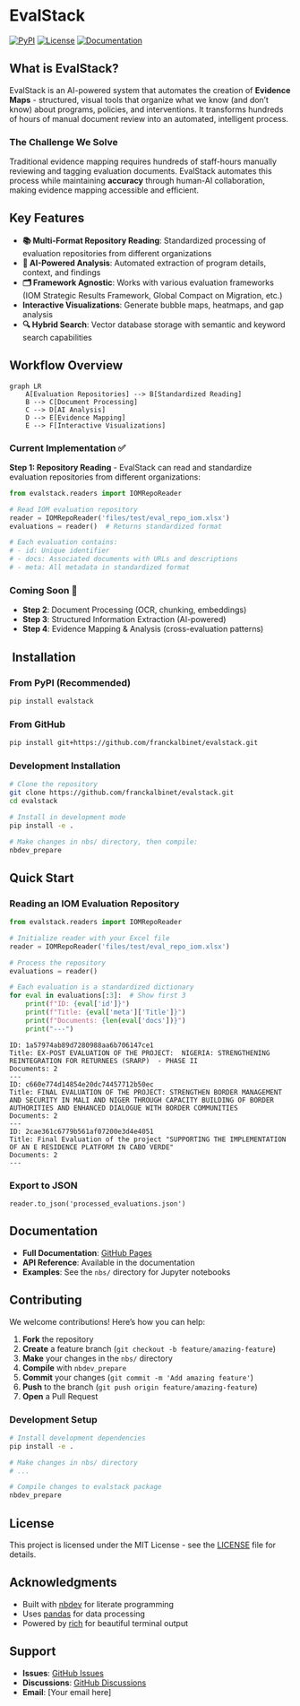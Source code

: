 # EvalStack


<!-- WARNING: THIS FILE WAS AUTOGENERATED! DO NOT EDIT! -->

[![PyPI](https://img.shields.io/pypi/v/evalstack.png)](https://pypi.org/project/evalstack/)
[![License](https://img.shields.io/badge/license-MIT-blue.svg)](LICENSE)
[![Documentation](https://img.shields.io/badge/docs-GitHub%20Pages-blue.png)](https://franckalbinet.github.io/evalstack/)

## What is EvalStack?

EvalStack is an AI-powered system that automates the creation of
**Evidence Maps** - structured, visual tools that organize what we know
(and don’t know) about programs, policies, and interventions. It
transforms hundreds of hours of manual document review into an
automated, intelligent process.

### The Challenge We Solve

Traditional evidence mapping requires hundreds of staff-hours manually
reviewing and tagging evaluation documents. EvalStack automates this
process while maintaining **accuracy** through human-AI collaboration,
making evidence mapping accessible and efficient.

## Key Features

- **📚 Multi-Format Repository Reading**: Standardized processing of
  evaluation repositories from different organizations
- **🤖 AI-Powered Analysis**: Automated extraction of program details,
  context, and findings
- **🗂️ Framework Agnostic**: Works with various evaluation frameworks
  (IOM Strategic Results Framework, Global Compact on Migration, etc.)
- **Interactive Visualizations**: Generate bubble maps, heatmaps, and
  gap analysis
- **🔍 Hybrid Search**: Vector database storage with semantic and
  keyword search capabilities

## Workflow Overview

``` mermaid
graph LR
    A[Evaluation Repositories] --> B[Standardized Reading]
    B --> C[Document Processing]
    C --> D[AI Analysis]
    D --> E[Evidence Mapping]
    E --> F[Interactive Visualizations]
```

### Current Implementation ✅

**Step 1: Repository Reading** - EvalStack can read and standardize
evaluation repositories from different organizations:

``` python
from evalstack.readers import IOMRepoReader

# Read IOM evaluation repository
reader = IOMRepoReader('files/test/eval_repo_iom.xlsx')
evaluations = reader()  # Returns standardized format

# Each evaluation contains:
# - id: Unique identifier
# - docs: Associated documents with URLs and descriptions
# - meta: All metadata in standardized format
```

### Coming Soon 🚧

- **Step 2**: Document Processing (OCR, chunking, embeddings)
- **Step 3**: Structured Information Extraction (AI-powered)
- **Step 4**: Evidence Mapping & Analysis (cross-evaluation patterns)

## ️ Installation

### From PyPI (Recommended)

``` bash
pip install evalstack
```

### From GitHub

``` bash
pip install git+https://github.com/franckalbinet/evalstack.git
```

### Development Installation

``` bash
# Clone the repository
git clone https://github.com/franckalbinet/evalstack.git
cd evalstack

# Install in development mode
pip install -e .

# Make changes in nbs/ directory, then compile:
nbdev_prepare
```

## Quick Start

### Reading an IOM Evaluation Repository

``` python
from evalstack.readers import IOMRepoReader

# Initialize reader with your Excel file
reader = IOMRepoReader('files/test/eval_repo_iom.xlsx')

# Process the repository
evaluations = reader()

# Each evaluation is a standardized dictionary
for eval in evaluations[:3]:  # Show first 3
    print(f"ID: {eval['id']}")
    print(f"Title: {eval['meta']['Title']}")
    print(f"Documents: {len(eval['docs'])}")
    print("---")
```

    ID: 1a57974ab89d7280988aa6b706147ce1
    Title: EX-POST EVALUATION OF THE PROJECT:  NIGERIA: STRENGTHENING REINTEGRATION FOR RETURNEES (SRARP)  - PHASE II
    Documents: 2
    ---
    ID: c660e774d14854e20dc74457712b50ec
    Title: FINAL EVALUATION OF THE PROJECT: STRENGTHEN BORDER MANAGEMENT AND SECURITY IN MALI AND NIGER THROUGH CAPACITY BUILDING OF BORDER AUTHORITIES AND ENHANCED DIALOGUE WITH BORDER COMMUNITIES
    Documents: 2
    ---
    ID: 2cae361c6779b561af07200e3d4e4051
    Title: Final Evaluation of the project "SUPPORTING THE IMPLEMENTATION OF AN E RESIDENCE PLATFORM IN CABO VERDE"
    Documents: 2
    ---

### Export to JSON

    reader.to_json('processed_evaluations.json')

## Documentation

- **Full Documentation**: [GitHub
  Pages](https://fr.anckalbi.net/evalstack/)
- **API Reference**: Available in the documentation
- **Examples**: See the `nbs/` directory for Jupyter notebooks

## Contributing

We welcome contributions! Here’s how you can help:

1.  **Fork** the repository
2.  **Create** a feature branch
    (`git checkout -b feature/amazing-feature`)
3.  **Make** your changes in the `nbs/` directory
4.  **Compile** with `nbdev_prepare`
5.  **Commit** your changes (`git commit -m 'Add amazing feature'`)
6.  **Push** to the branch (`git push origin feature/amazing-feature`)
7.  **Open** a Pull Request

### Development Setup

``` bash
# Install development dependencies
pip install -e .

# Make changes in nbs/ directory
# ...

# Compile changes to evalstack package
nbdev_prepare
```

## License

This project is licensed under the MIT License - see the
[LICENSE](LICENSE) file for details.

## Acknowledgments

- Built with [nbdev](https://nbdev.fast.ai/) for literate programming
- Uses [pandas](https://pandas.pydata.org/) for data processing
- Powered by [rich](https://rich.readthedocs.io/) for beautiful terminal
  output

## Support

- **Issues**: [GitHub
  Issues](https://github.com/franckalbinet/evalstack/issues)
- **Discussions**: [GitHub
  Discussions](https://github.com/franckalbinet/evalstack/discussions)
- **Email**: \[Your email here\]
